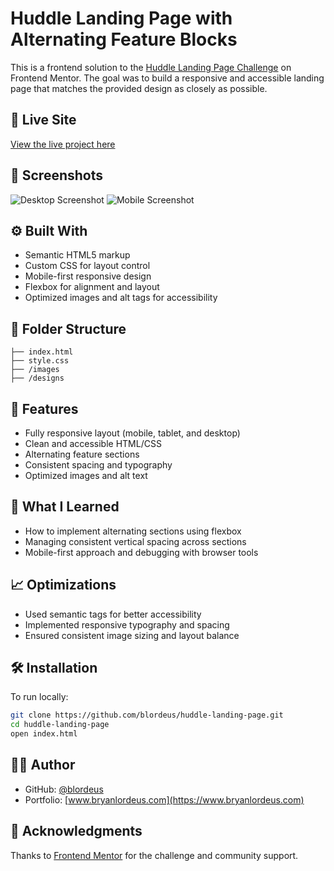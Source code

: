 # Huddle Landing Page with Alternating Feature Blocks

This is a frontend solution to the [Huddle Landing Page Challenge](https://www.frontendmentor.io/challenges/huddle-landing-page-with-alternating-feature-blocks-5ca5f5981e82137ec91a5100) on Frontend Mentor. The goal was to build a responsive and accessible landing page that matches the provided design as closely as possible.

## 🔗 Live Site

[View the live project here](https://blordeus.github.io/huddle-landing-page/)

## 📸 Screenshots

![Desktop Screenshot](./screenshots/desktop-preview.png)
![Mobile Screenshot](./design/mobile-design.jpg/mobile-preview.png)

## ⚙️ Built With

- Semantic HTML5 markup
- Custom CSS for layout control
- Mobile-first responsive design
- Flexbox for alignment and layout
- Optimized images and alt tags for accessibility

## 📁 Folder Structure

```
├── index.html
├── style.css
├── /images
├── /designs
```

## 🚀 Features

- Fully responsive layout (mobile, tablet, and desktop)
- Clean and accessible HTML/CSS
- Alternating feature sections
- Consistent spacing and typography
- Optimized images and alt text

## 🧠 What I Learned

- How to implement alternating sections using flexbox
- Managing consistent vertical spacing across sections
- Mobile-first approach and debugging with browser tools

## 📈 Optimizations

- Used semantic tags for better accessibility
- Implemented responsive typography and spacing
- Ensured consistent image sizing and layout balance

## 🛠️ Installation

To run locally:

```bash
git clone https://github.com/blordeus/huddle-landing-page.git
cd huddle-landing-page
open index.html
```

## 👨‍💻 Author

- GitHub: [@blordeus](https://github.com/blordeus)
- Portfolio: [www.bryanlordeus.com](https://www.bryanlordeus.com)

## 🙌 Acknowledgments

Thanks to [Frontend Mentor](https://www.frontendmentor.io/) for the challenge and community support.

